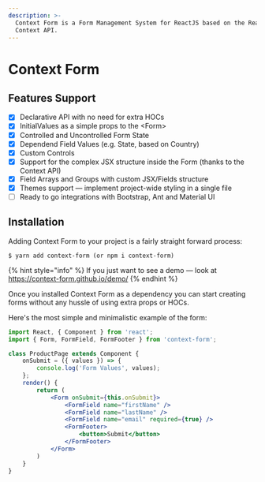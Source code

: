 ```yaml
---
description: >-
  Context Form is a Form Management System for ReactJS based on the React
  Context API.
---
```


# Context Form

## Features Support

* [x] Declarative API with no need for extra HOCs
* [x] InitialValues as a simple props to the &lt;Form&gt;
* [x] Controlled and Uncontrolled Form State
* [x] Dependend Field Values \(e.g. State, based on Country\)
* [x] Custom Controls
* [x] Support for the complex JSX structure inside the Form \(thanks to the Context API\)
* [x] Field Arrays and Groups with custom JSX/Fields structure
* [x] Themes support — implement project-wide styling in a single file
* [ ] Ready to go integrations with Bootstrap, Ant and Material UI

## Installation

Adding Context Form to your project is a fairly straight forward process:

```
$ yarn add context-form (or npm i context-form)
```

{% hint style="info" %}
 If you just want to see a demo — look at https://context-form.github.io/demo/
{% endhint %}

Once you installed Context Form as a dependency you can start creating forms without any hussle of using extra props or HOCs.

Here's the most simple and minimalistic example of the form:

```jsx
import React, { Component } from 'react';
import { Form, FormField, FormFooter } from 'context-form';

class ProductPage extends Component {
    onSubmit = ({ values }) => {
        console.log('Form Values', values);
    };
    render() {
        return (
            <Form onSubmit={this.onSubmit}>
                <FormField name="firstName" />
                <FormField name="lastName" />
                <FormField name="email" required={true} />
                <FormFooter>
                    <button>Submit</button>
                </FormFooter>
            </Form>
        )
    }
}
```


